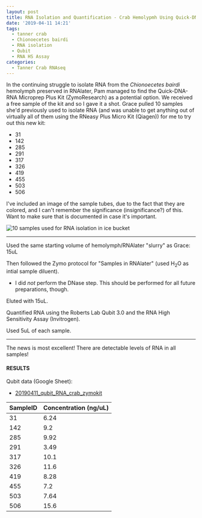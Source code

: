 ```yaml
---
layout: post
title: RNA Isolation and Quantification - Crab Hemolypmh Using Quick-DNA-RNA Microprep Plus Kit
date: '2019-04-11 14:21'
tags:
  - tanner crab
  - Chionoecetes bairdi
  - RNA isolation
  - Qubit
  - RNA HS Assay
categories:
  - Tanner Crab RNAseq
---
```


In the continuing struggle to isolate RNA from the _Chionoecetes bairdi_ hemolymph preserved in RNAlater, Pam managed to find the Quick-DNA-RNA Microprep Plus Kit (ZymoResearch) as a potential option. We received a free sample of the kit and so I gave it a shot. Grace pulled 10 samples she'd previously used to isolate RNA (and was unable to get anything out of virtually all of them using the RNeasy Plus Micro Kit (Qiagen)) for me to try out this new kit:

- 31
- 142
- 285
- 291
- 317
- 326
- 419
- 455
- 503
- 506

I've included an image of the sample tubes, due to the fact that they are colored, and I can't remember the significance (insignificance?) of this. Want to make sure that is documented in case it's important.

![10 samples used for RNA isolation in ice bucket](https://github.com/RobertsLab/sams-notebook/blob/master/images/20190411_crab_hemolymph.jpg?raw=true)


---
Used the same starting volume of hemolymph/RNAlater "slurry" as Grace: 15uL

Then followed the Zymo protocol for "Samples in RNAlater" (used H<sub>2</sub>O as intial sample diluent).

- I did _not_ perform the DNase step. This should be performed for all future preparations, though.

Eluted with 15uL.

Quantified RNA using the Roberts Lab Qubit 3.0 and the RNA High Sensitivity Assay (Invitrogen).

Used 5uL of each sample.



---

The news is most excellent! There are detectable levels of RNA in all samples!

#### RESULTS

Qubit data (Google Sheet):

- [20190411_qubit_RNA_crab_zymokit](http://b.link/20190411-crab-qubit)


| SampleID | Concentration (ng/uL) |
|----------|-----------------------|
| 31       | 6.24                  |
| 142      | 9.2                   |
| 285      | 9.92                  |
| 291      | 3.49                  |
| 317      | 10.1                  |
| 326      | 11.6                  |
| 419      | 8.28                  |
| 455      | 7.2                   |
| 503      | 7.64                  |
| 506      | 15.6                  |
